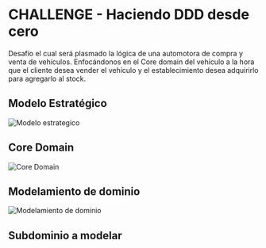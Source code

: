 
# CHALLENGE - Haciendo DDD desde cero

Desafío el cual será plasmado la lógica de una automotora de compra y venta de vehículos. Enfocándonos en el Core domain del vehículo a la hora que el cliente desea vender el vehículo y el establecimiento desea adquirirlo para agregarlo al stock.


## Modelo Estratégico
![Modelo estrategico](https://user-images.githubusercontent.com/18647088/158677505-7ee56dd2-84f6-4f3e-958f-767487b2e0a8.jpg)


## Core Domain
![Core Domain](https://user-images.githubusercontent.com/18647088/158677480-12c46017-f95c-4283-8522-9111c1e78ca4.jpg)


## Modelamiento de dominio
![Modelamiento de dominio](https://user-images.githubusercontent.com/18647088/158677487-50f880b1-d955-4c6e-9a9f-f61843ef9fb9.jpg)


## Subdominio a modelar
